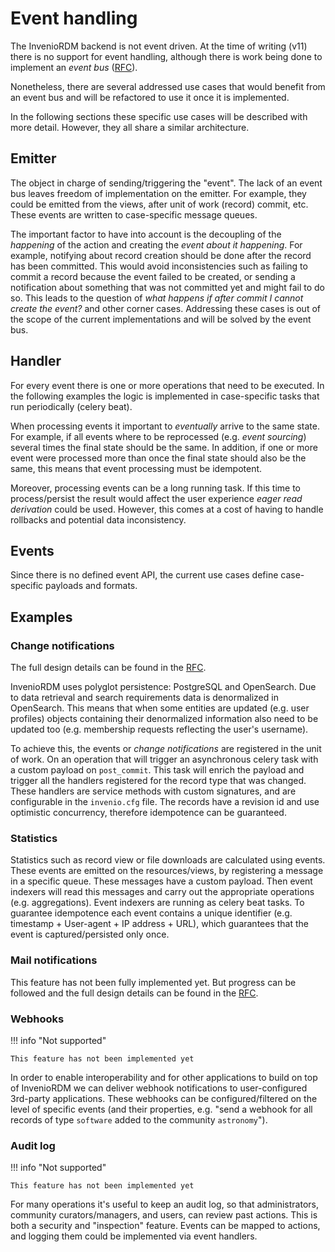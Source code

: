 # Event handling

The InvenioRDM backend is not event driven. At the time of writing (v11) there is no
support for event handling, although there is work being done to implement an
_event bus_ ([RFC](https://github.com/inveniosoftware/rfcs/pull/56)).

Nonetheless, there are several addressed use cases that would benefit from an event bus
and will be refactored to use it once it is implemented.

In the following sections these specific use cases will be described with more detail.
However, they all share a similar architecture.

## Emitter

The object in charge of sending/triggering the "event". The lack of an event bus leaves
freedom of implementation on the emitter. For example, they could be emitted from the
views, after unit of work (record) commit, etc. These events are written to case-specific
message queues.

The important factor to have into account is the decoupling of the _happening_ of the
action and creating the _event about it happening_. For example, notifying about record
creation should be done after the record has been committed. This would avoid
inconsistencies such as failing to commit a record because the event failed to be created,
or sending a notification about something that was not committed yet and might fail to do
so. This leads to the question of _what happens if after commit I cannot create the event?_
and other corner cases. Addressing these cases is out of the scope of the current
implementations and will be solved by the event bus.

## Handler

For every event there is one or more operations that need to be executed. In the following
examples the logic is implemented in case-specific tasks that run periodically (celery
beat).

When processing events it important to _eventually_ arrive to the same state. For example,
if all events where to be reprocessed (e.g. _event sourcing_) several times the final
state should be the same. In addition, if one or more event were processed more than once
the final state should also be the same, this means that event processing must be
idempotent.

Moreover, processing events can be a long running task. If this time to process/persist
the result would affect the user experience _eager read derivation_ could be used. However, this comes at a cost of having to handle rollbacks and potential data inconsistency.

## Events

Since there is no defined event API, the current use cases define case-specific payloads
and formats.

## Examples

### Change notifications

The full design details can be found in the [RFC](https://github.com/inveniosoftware/rfcs/blob/master/rfcs/framework-0062-change-notification.md).

InvenioRDM uses polyglot persistence: PostgreSQL and OpenSearch. Due to data retrieval and
search requirements data is denormalized in OpenSearch. This means that when some
entities  are updated (e.g. user profiles) objects containing their denormalized
information also need to be updated too (e.g. membership requests reflecting the user's
username).

To achieve this, the events or _change notifications_ are registered in the unit of work.
On an operation that will trigger an asynchronous celery task with a custom payload on
`post_commit`. This task will enrich the payload and trigger all the handlers registered
for the record type that was changed. These handlers are service methods with custom
signatures, and are configurable in the `invenio.cfg` file. The records have a revision id
and use optimistic concurrency, therefore idempotence can be guaranteed.

### Statistics

Statistics such as record view or file downloads are calculated using events. These
events are emitted on the resources/views, by registering a message in a specific queue.
These messages have a custom payload. Then event indexers will read this messages and
carry out the appropriate operations (e.g. aggregations). Event indexers are running as
celery beat tasks. To guarantee idempotence each event contains a unique identifier (e.g.
timestamp + User-agent + IP address + URL), which guarantees that the event is captured/persisted only once.

### Mail notifications

This feature has not been fully implemented yet. But progress can be followed and the full
design details can be found in the [RFC](https://github.com/inveniosoftware/rfcs/pull/66).

### Webhooks

!!! info "Not supported"

    This feature has not been implemented yet

In order to enable interoperability and for other applications to build on top of
InvenioRDM we can deliver webhook notifications to user-configured 3rd-party applications.
These webhooks can be configured/filtered on the level of specific events (and their
properties, e.g. "send a webhook for all records of type `software` added to the community
`astronomy`").

### Audit log

!!! info "Not supported"

    This feature has not been implemented yet

For many operations it's useful to keep an audit log, so that administrators, community
curators/managers, and users, can review past actions. This is both a security and
"inspection" feature. Events can be mapped to actions, and logging them could be
implemented via event handlers.
